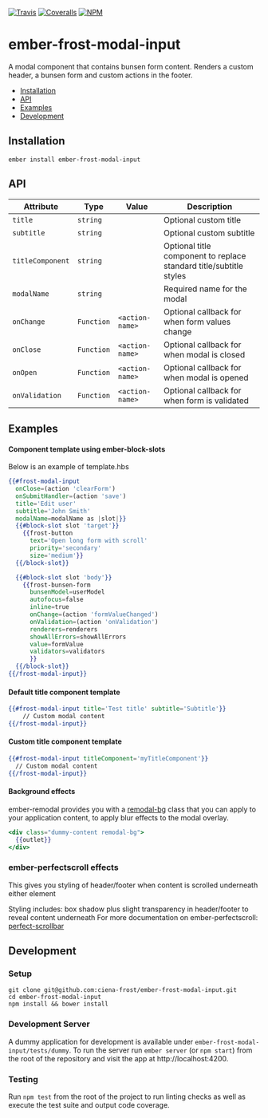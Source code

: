 [ci-img]: https://img.shields.io/travis/ciena-frost/ember-frost-modal-input.svg "Travis CI Build Status"
[ci-url]: https://travis-ci.org/ciena-frost/ember-frost-modal-input

[cov-img]: https://img.shields.io/coveralls/ciena-frost/ember-frost-modal-input.svg "Coveralls Code Coverage"
[cov-url]: https://coveralls.io/github/ciena-frost/ember-frost-modal-input

[npm-img]: https://img.shields.io/npm/v/ember-frost-modal-input.svg "NPM Version"
[npm-url]: https://www.npmjs.com/package/ember-frost-modal-input

[![Travis][ci-img]][ci-url] [![Coveralls][cov-img]][cov-url] [![NPM][npm-img]][npm-url]

# ember-frost-modal-input
A modal component that contains bunsen form content. Renders a custom header, a bunsen form and custom actions in the footer.

 * [Installation](#installation)
 * [API](#api)
 * [Examples](#examples)
 * [Development](#development)

## Installation

```
ember install ember-frost-modal-input
```

## API
| Attribute | Type | Value | Description |
| --------- | ---- | ----- | ----------- |
| `title` | `string` | | Optional custom title |
| `subtitle` | `string` | |  Optional custom subtitle |
| `titleComponent` | `string` | | Optional title component to replace standard title/subtitle styles |
| `modalName` | `string` | | Required name for the modal |
| `onChange` | `Function` | `<action-name>` | Optional callback for when form values change |
| `onClose` | `Function` | `<action-name>` | Optional callback for when modal is closed |
| `onOpen` | `Function` | `<action-name>` | Optional callback for when modal is opened |
| `onValidation` | `Function` | `<action-name>` | Optional callback for when form is validated |

## Examples

#### Component template using ember-block-slots
Below is an example of template.hbs
```handlebars
{{#frost-modal-input
  onClose=(action 'clearForm')
  onSubmitHandler=(action 'save')
  title='Edit user'
  subtitle='John Smith'
  modalName=modalName as |slot|}}
  {{#block-slot slot 'target'}}
    {{frost-button
      text='Open long form with scroll'
      priority='secondary'
      size='medium'}}
  {{/block-slot}}

  {{#block-slot slot 'body'}}
    {{frost-bunsen-form
      bunsenModel=userModel
      autofocus=false
      inline=true
      onChange=(action 'formValueChanged')
      onValidation=(action 'onValidation')
      renderers=renderers
      showAllErrors=showAllErrors
      value=formValue
      validators=validators
      }}
  {{/block-slot}}
{{/frost-modal-input}}
```

#### Default title component template
```handlebars
{{#frost-modal-input title='Test title' subtitle='Subtitle'}}
    // Custom modal content
{{/frost-modal-input}}
```

#### Custom title component template
```handlebars
{{#frost-modal-input titleComponent='myTitleComponent'}}
  // Custom modal content
{{/frost-modal-input}}
```

#### Background effects
ember-remodal provides you with a [remodal-bg](http://sethbrasile.github.io/ember-remodal/#/styling) class that you can apply to your application content, to apply blur effects to the modal overlay.
```handlebars
<div class="dummy-content remodal-bg">
  {{outlet}}
</div>
```

### ember-perfectscroll effects

This gives you styling of header/footer when content is scrolled underneath either element

Styling includes: box shadow plus slight transparency in header/footer to reveal content underneath
For more documentation on ember-perfectscroll:  [perfect-scrollbar](https://github.com/noraesae/perfect-scrollbar)

## Development
### Setup
```
git clone git@github.com:ciena-frost/ember-frost-modal-input.git
cd ember-frost-modal-input
npm install && bower install
```

### Development Server
A dummy application for development is available under `ember-frost-modal-input/tests/dummy`.
To run the server run `ember server` (or `npm start`) from the root of the repository and
visit the app at http://localhost:4200.

### Testing
Run `npm test` from the root of the project to run linting checks as well as execute the test suite
and output code coverage.
